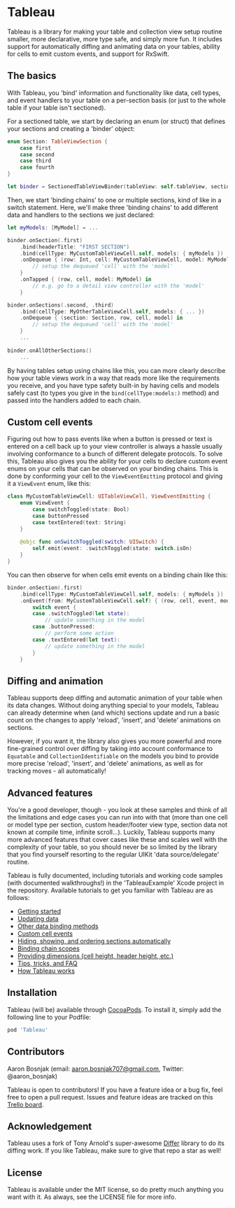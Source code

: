 # Tableau

Tableau is a library for making your table and collection view setup routine smaller, more declarative, more type safe, and simply more fun. It 
includes support for automatically diffing and animating data on your tables, ability for cells to emit custom events, and support for RxSwift.

## The basics

With Tableau, you 'bind' information and functionality like data, cell types, and event handlers to your table on a per-section basis (or just to 
the whole table if your table isn't sectioned). 

For a sectioned table, we start by declaring an enum (or struct) that defines your sections and creating a 'binder' object:

```swift
enum Section: TableViewSection {
    case first
    case second
    case third
    case fourth
}

let binder = SectionedTableViewBinder(tableView: self.tableView, sectionedBy: Section.self)
```

Then, we start 'binding chains' to one or multiple sections, kind of like in a switch statement. Here, we'll make three 'binding chains' to add
different data and handlers to the sections we just declared:

```swift
let myModels: [MyModel] = ...

binder.onSection(.first)
    .bind(headerTitle: "FIRST SECTION")
    .bind(cellType: MyCustomTableViewCell.self, models: { myModels })
    .onDequeue { (row: Int, cell: MyCustomTableViewCell, model: MyModel) in
        // setup the dequeued 'cell' with the 'model'
    }
    .onTapped { (row, cell, model: MyModel) in
        // e.g. go to a detail view controller with the 'model'
    }

binder.onSections(.second, .third)
    .bind(cellType: MyOtherTableViewCell.self, models: { ... })
    .onDequeue { (section: Section, row, cell, model) in
        // setup the dequeued 'cell' with the 'model'
    }
    ...
    
binder.onAllOtherSections()
    ...
```

By having tables setup using chains like this, you can more clearly describe how your table views work in a way that reads more like the 
requirements you receive, and you have type safety built-in by having cells and models safely cast (to types you give in the
`bind(cellType:models:)` method) and passed into the handlers added to each chain.

## Custom cell events

Figuring out how to pass events like when a button is pressed or text is entered on a cell back up to your view controller is always a hassle 
usually involving conformance to a bunch of different delegate protocols. To solve this, Tableau also gives you the ability for your cells to 
declare custom event enums on your cells that can be observed on your binding chains. This is done by conforming your cell to the
`ViewEventEmitting` protocol and giving it a `ViewEvent` enum, like this:

```swift
class MyCustomTableViewCell: UITableViewCell, ViewEventEmitting {
    enum ViewEvent {
        case switchToggled(state: Bool)
        case buttonPressed
        case textEntered(text: String)
    }
    
    @objc func onSwitchToggled(switch: UISwitch) {
        self.emit(event: .switchToggled(state: switch.isOn)
    }
}
```

You can then observe for when cells emit events on a binding chain like this:

```swift
binder.onSection(.first)
    .bind(cellType: MyCustomTableViewCell.self, models: { myModels })
    .onEvent(from: MyCustomTableViewCell.self) { (row, cell, event, model: MyModel) in
        switch event {
        case .switchToggled(let state):
            // update something in the model
        case .buttonPressed:
            // perform some action
        case .textEntered(let text):
            // update something in the model
        }
    }
```

## Diffing and animation

Tableau supports deep diffing and automatic animation of your table when its data changes. Without doing anything special to your models,
Tableau can already determine when (and which) sections update and run a basic count on the changes to apply 'reload', 'insert', and 'delete'
animations on sections. 

However, if you want it, the library also gives you more powerful and more fine-grained control over diffing by taking into account conformance
to `Equatable` and `CollectionIdentifiable` on the models you bind to provide more precise 'reload', 'insert', and 'delete' animations, as 
well as for tracking moves - all automatically!

## Advanced features

You're a good developer, though - you look at these samples and think of all the limitations and edge cases you can run into with that (more
than one cell or model type per section, custom header/footer view type, section data not known at compile time, infinite scroll...). Luckily, 
Tableau supports many more advanced features that cover cases like these and scales well with the complexity of your table, so you should 
never be so limited by the library that you find yourself resorting to the regular UIKit 'data source/delegate' routine.

Tableau is fully documented, including tutorials and working code samples (with documented walkthroughs!) in the 'TableauExample' Xcode 
project in the repository. Available tutorials to get you familiar with Tableau are as follows:

- [Getting started](Documentation/1-GettingStarted.md)
- [Updating data](Documentation/2-UpdatingData.md)
- [Other data binding methods](Documentation/3-DataBindingMethods.md)
- [Custom cell events](Documentation/4-CustomCellEvents)
- [Hiding, showing, and ordering sections automatically](Documentation/5-SectionDisplayBehaviour.md)
- [Binding chain scopes](Documentation/6-AdvancedBindingChains.md)
- [Providing dimensions (cell height, header height, etc.)](Documentation/7-ProvidingDimensions.md)
- [Tips, tricks, and FAQ](Documentation/8-TipsTricksFAQ.md)
- [How Tableau works](Documentation/9-HowItWorks.md)

## Installation

Tableau (will be) available through [CocoaPods](http://cocoapods.org). To install it, simply add the following line to your Podfile:

```ruby
pod 'Tableau'
```

## Contributors

Aaron Bosnjak (email: aaron.bosnjak707@gmail.com, Twitter: @aaron_bosnjak)

Tableau is open to contributors! If you have a feature idea or a bug fix, feel free to open a pull request. Issues and feature ideas are tracked on
this [Trello board](https://trello.com/b/8knAHovD/tableau).

## Acknowledgement

Tableau uses a fork of Tony Arnold's super-awesome [Differ](https://github.com/tonyarnold/Differ) library to do its diffing work. If you like 
Tableau, make sure to give that repo a star as well!

## License

Tableau is available under the MIT license, so do pretty much anything you want with it. As always, see the LICENSE file for more info.
